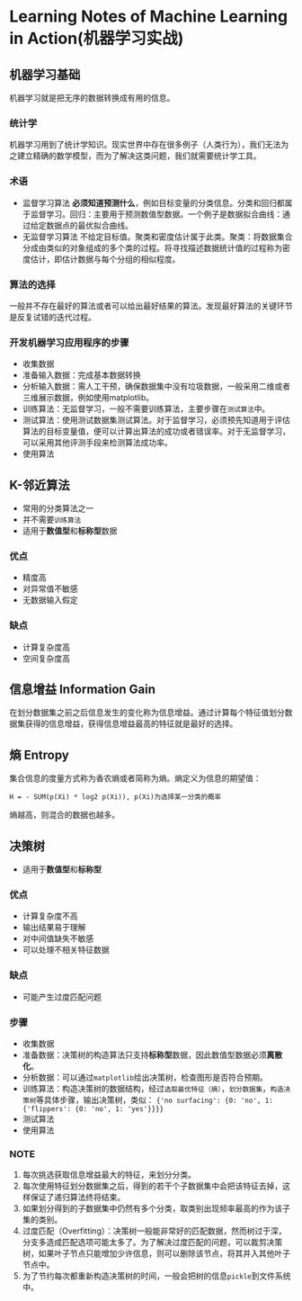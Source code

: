 # Learning Notes of Machine Learning in Action(机器学习实战)


## 机器学习基础

机器学习就是把无序的数据转换成有用的信息。

### 统计学
机器学习用到了统计学知识。现实世界中存在很多例子（人类行为），我们无法为之建立精确的数学模型，而为了解决这类问题，我们就需要统计学工具。

### 术语

- 监督学习算法
**必须知道预测什么**，例如目标变量的分类信息。分类和回归都属于监督学习。回归：主要用于预测数值型数据。一个例子是数据拟合曲线：通过给定数据点的最优拟合曲线。
- 无监督学习算法
不给定目标值。聚类和密度估计属于此类。聚类：将数据集合分成由类似的对象组成的多个类的过程。将寻找描述数据统计值的过程称为密度估计，即估计数据与每个分组的相似程度。

### 算法的选择
一般并不存在最好的算法或者可以给出最好结果的算法。发现最好算法的关键环节是反复试错的迭代过程。

### 开发机器学习应用程序的步骤
- 收集数据
- 准备输入数据：完成基本数据转换
- 分析输入数据：需人工干预，确保数据集中没有垃圾数据，一般采用二维或者三维展示数据，例如使用matplotlib。
- 训练算法：无监督学习，一般不需要训练算法，主要步骤在`测试算法`中。
- 测试算法：使用测试数据集测试算法。对于监督学习，必须预先知道用于评估算法的目标变量值，便可以计算出算法的成功或者错误率。对于无监督学习，可以采用其他评测手段来检测算法成功率。
- 使用算法

## K-邻近算法
- 常用的分类算法之一
- 并不需要`训练算法`
- 适用于**数值型**和**标称型**数据

### 优点
- 精度高
- 对异常值不敏感
- 无数据输入假定

### 缺点
- 计算复杂度高
- 空间复杂度高

## 信息增益 Information Gain
在划分数据集之前之后信息发生的变化称为信息增益。通过计算每个特征值划分数据集获得的信息增益，获得信息增益最高的特征就是最好的选择。

## 熵 Entropy
集合信息的度量方式称为香农熵或者简称为熵。熵定义为信息的期望值：
```
H = - SUM(p(Xi) * log2 p(Xi)), p(Xi)为选择某一分类的概率
```
熵越高，则混合的数据也越多。

## 决策树
- 适用于**数值型**和**标称型**

### 优点
- 计算复杂度不高
- 输出结果易于理解
- 对中间值缺失不敏感
- 可以处理不相关特征数据

### 缺点
- 可能产生过度匹配问题

### 步骤
- 收集数据
- 准备数据：决策树的构造算法只支持**标称型**数据，因此数值型数据必须**离散化**。
- 分析数据：可以通过`matplotlib`绘出决策树，检查图形是否符合预期。
- 训练算法：构造决策树的数据结构，经过`选取最优特征（熵）`，`划分数据集`，`构造决策树`等具体步骤，输出决策树，类似：
`{'no surfacing': {0: 'no', 1: {'flippers': {0: 'no', 1: 'yes'}}}}`
- 测试算法
- 使用算法

### NOTE
1. 每次挑选获取信息增益最大的特征，来划分分类。
1. 每次使用特征划分数据集之后，得到的若干个子数据集中会把该特征去掉，这样保证了递归算法终将结束。
1. 如果划分得到的子数据集中仍然有多个分类，取类别出现频率最高的作为该子集的类别。
1. 过度匹配（Overfitting）：决策树一般能非常好的匹配数据，然而树过于深，分支多造成匹配选项可能太多了。为了解决过度匹配的问题，可以裁剪决策树，如果叶子节点只能增加少许信息，则可以删除该节点，将其并入其他叶子节点中。
1. 为了节约每次都重新构造决策树的时间，一般会把树的信息`pickle`到文件系统中。

